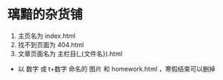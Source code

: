 # 璃黯的杂货铺
1. 主页名为 index.html
2. 找不到页面为 404.html
4. 文章页面名为 主栏目(_{文件名}).html

+ 以 数字 或 t+数字 命名的 图片 和 homework.html ，寒假结束可以删掉
